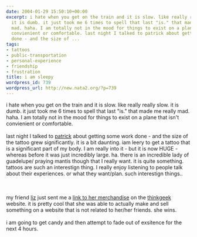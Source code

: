 ```yaml
---
date: 2004-01-29 15:50:10+00:00
excerpt: i hate when you get on the train and it is slow. like really really slow.
  it is dumb. it just took me 6 times to spell that last "is." that made me really
  mad. haha. I am totally not in the mood for things to exist on a plane that isn't
  convienient or comfortable. last night I talked to patrick about getting some work
  done - and the size of ...
tags:
- tattoos
- public-transportation
- personal-experience
- friendship
- frustration
title: i am sleepy
wordpress_id: 739
wordpress_url: http://new.nata2.org/?p=739
---
```


i hate when you get on the train and it is slow. like really really slow. it is dumb. it just took me 6 times to spell that last "is." that made me really mad. haha. I am totally not in the mood for things to exist on a plane that isn't convienient or comfortable. <br/><br/>last night I talked to <a href="http://www.patrickcornolo.com/">patrick</a> about getting some work done - and the size of the tattoo grew significantly. it is a bit daunting.  iam leery to get a tattoo that is a significant part of my body. I am really into it - but it is now HUGE - whereas before it was just incredibly large. ha. there is an incredible lady of guadelupe/ praying mantis though that I really want. it is quite something. <br/>tattoos are such an interestign thing. I really enjoy listening to people talk about their experiences. or what they want/plan. such interestign things.. 

<br/><br/>my friend <a href="http://quantazelle.com/">liz</a> just sent me a <a href="http://www.thinkgeek.com/interests/valentines/67b3/">link to her merchandise</a> on the <a href="http://www.thinkgeek.com">thinkgeek</a> website. it is pretty cool that she was able to actually make and sell something on a website that is not related to her/her friends. she wins.
<br/><br/>i am going to get candy and then attempt to fade out of exsitence for the next 4 hours.